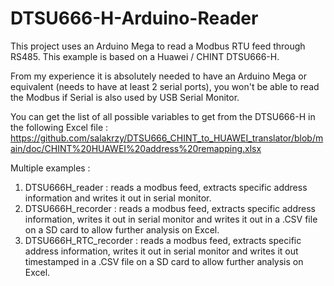 # DTSU666-H-Arduino-Reader
This project uses an Arduino Mega to read a Modbus RTU feed through RS485. This example is based on a Huawei / CHINT DTSU666-H.

From my experience it is absolutely needed to have an Arduino Mega or equivalent (needs to have at least 2 serial ports), you won't be able to read the Modbus if Serial is also used by USB Serial Monitor.

You can get the list of all possible variables to get from the DTSU666-H in the following Excel file : https://github.com/salakrzy/DTSU666_CHINT_to_HUAWEI_translator/blob/main/doc/CHINT%20HUAWEI%20address%20remapping.xlsx

Multiple examples :

1. DTSU666H_reader : reads a modbus feed, extracts specific address information and writes it out in serial monitor.
2. DTSU666H_recorder : reads a modbus feed, extracts specific address information, writes it out in serial monitor and writes it out in a .CSV file on a SD card to allow further analysis on Excel.
3. DTSU666H_RTC_recorder : reads a modbus feed, extracts specific address information, writes it out in serial monitor and writes it out timestamped in a .CSV file on a SD card to allow further analysis on Excel.
